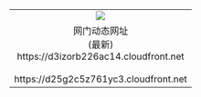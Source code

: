 ﻿<table>
  <tr></tr>
  <tr><td colspan=2 align=center><img src="https://d3izorb226ac14.cloudfront.net/Up/oGate.jpg" /></td></tr>
  <tr><td colspan=2 align=center>网门动态网址<br/>(最新)
<br>https://d3izorb226ac14.cloudfront.net
<br/>
<br>https://d25g2c5z761yc3.cloudfront.net
    </td>
  </tr>
</table>
